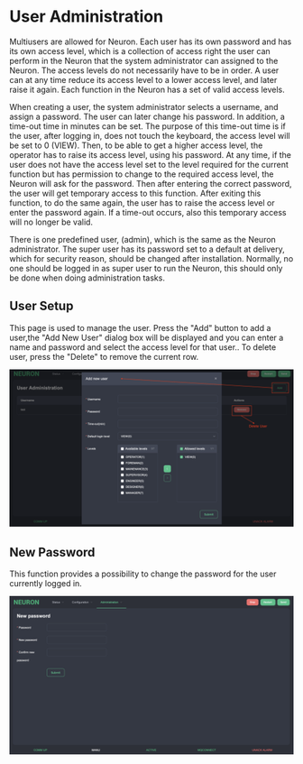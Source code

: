 # User Administration

Multiusers are allowed for Neuron. Each user has its own password and has its own access level, which is a collection of access right the user can perform in the Neuron that the system administrator can assigned to the Neuron. The access levels do not necessarily have to be in order. A user can at any time reduce its access level to a lower access level, and later raise it again. Each function in the Neuron has a set of valid access levels.

When creating a user, the system administrator selects a username, and assign a password. The user can later change his password. In addition, a time-out time in minutes can be set. The purpose of this time-out time is if the user, after logging in, does not touch the keyboard, the access level will be set to 0 (VIEW). Then, to be able to get a higher access level, the operator has to raise its access level, using his password. At any time, if the user does not have the access level set to the level required for the current function but has permission to change to the required access level, the Neuron will ask for the password. Then after entering the correct password, the user will get temporary access to this function. After exiting this function, to do the same again, the user has to raise the access level or enter the password again. If a time-out occurs, also this temporary access will no longer be valid.

There is one predefined user, (admin), which is the same as the Neuron administrator. The super user has its password set to a default at delivery, which for security reason, should be changed after installation. Normally, no one should be logged in as super user to run the Neuron, this should only be done when doing administration tasks.

## User Setup

This page is used to manage the user. Press the &quot;Add&quot; button to add a user,the "Add New User" dialog box will be displayed and you can enter a name and password and select the access level for that user.. To delete user, press the &quot;Delete&quot; to remove the current row.

![ ](./assets/user-setup.png)

## New Password

This function provides a possibility to change the password for the user currently logged in.

![ ](./assets/new-password.png)
